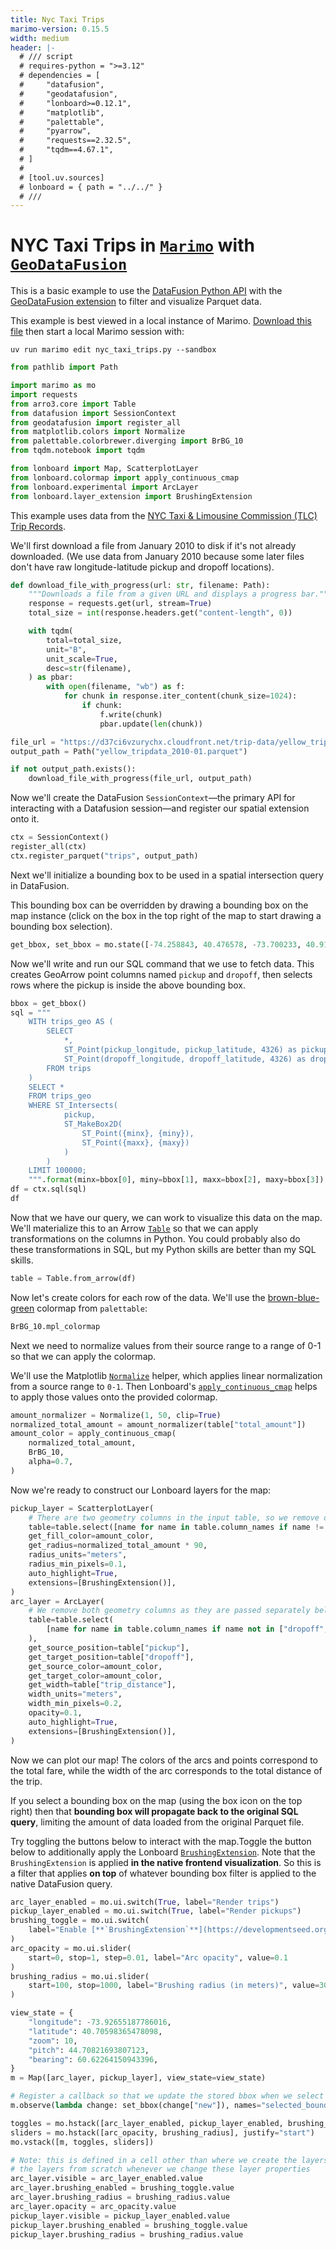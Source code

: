 ```yaml
---
title: Nyc Taxi Trips
marimo-version: 0.15.5
width: medium
header: |-
  # /// script
  # requires-python = ">=3.12"
  # dependencies = [
  #     "datafusion",
  #     "geodatafusion",
  #     "lonboard>=0.12.1",
  #     "matplotlib",
  #     "palettable",
  #     "pyarrow",
  #     "requests==2.32.5",
  #     "tqdm==4.67.1",
  # ]
  #
  # [tool.uv.sources]
  # lonboard = { path = "../../" }
  # ///
---
```


# NYC Taxi Trips in [`Marimo`][Marimo] with [`GeoDataFusion`][datafusion-geo]

[Marimo]: https://docs.marimo.io/
[datafusion-geo]: https://github.com/datafusion-contrib/datafusion-geo

This is a basic example to use the [DataFusion Python API](https://datafusion.apache.org/python/) with the [GeoDataFusion extension][datafusion-geo] to filter and visualize Parquet data.

This example is best viewed in a local instance of Marimo. [Download this file](https://github.com/developmentseed/lonboard/blob/main/examples/marimo/nyc_taxi_trips.py) then start a local Marimo session with:

```
uv run marimo edit nyc_taxi_trips.py --sandbox
```

```python {.marimo}
from pathlib import Path

import marimo as mo
import requests
from arro3.core import Table
from datafusion import SessionContext
from geodatafusion import register_all
from matplotlib.colors import Normalize
from palettable.colorbrewer.diverging import BrBG_10
from tqdm.notebook import tqdm

from lonboard import Map, ScatterplotLayer
from lonboard.colormap import apply_continuous_cmap
from lonboard.experimental import ArcLayer
from lonboard.layer_extension import BrushingExtension
```

This example uses data from the [NYC Taxi & Limousine Commission (TLC) Trip Records](https://www.nyc.gov/site/tlc/about/tlc-trip-record-data.page).

We'll first download a file from January 2010 to disk if it's not already downloaded. (We use data from January 2010 because some later files don't have raw longitude-latitude pickup and dropoff locations).

```python {.marimo}
def download_file_with_progress(url: str, filename: Path):
    """Downloads a file from a given URL and displays a progress bar."""
    response = requests.get(url, stream=True)
    total_size = int(response.headers.get("content-length", 0))

    with tqdm(
        total=total_size,
        unit="B",
        unit_scale=True,
        desc=str(filename),
    ) as pbar:
        with open(filename, "wb") as f:
            for chunk in response.iter_content(chunk_size=1024):
                if chunk:
                    f.write(chunk)
                    pbar.update(len(chunk))

file_url = "https://d37ci6vzurychx.cloudfront.net/trip-data/yellow_tripdata_2010-01.parquet"
output_path = Path("yellow_tripdata_2010-01.parquet")

if not output_path.exists():
    download_file_with_progress(file_url, output_path)
```

Now we'll create the DataFusion `SessionContext`—the primary API for interacting with a Datafusion session—and register our spatial extension onto it.

```python {.marimo}
ctx = SessionContext()
register_all(ctx)
ctx.register_parquet("trips", output_path)
```

Next we'll initialize a bounding box to be used in a spatial intersection query in DataFusion.

This bounding box can be overridden by drawing a bounding box on the map instance (click on the box in the top right of the map to start drawing a bounding box selection).

```python {.marimo}
get_bbox, set_bbox = mo.state([-74.258843, 40.476578, -73.700233, 40.91763])
```

Now we'll write and run our SQL command that we use to fetch data. This creates GeoArrow point columns named `pickup` and `dropoff`, then selects rows where the pickup is inside the above bounding box.

```python {.marimo}
bbox = get_bbox()
sql = """
    WITH trips_geo AS (
        SELECT
            *,
            ST_Point(pickup_longitude, pickup_latitude, 4326) as pickup,
            ST_Point(dropoff_longitude, dropoff_latitude, 4326) as dropoff
        FROM trips
    )
    SELECT *
    FROM trips_geo
    WHERE ST_Intersects(
            pickup,
            ST_MakeBox2D(
                ST_Point({minx}, {miny}),
                ST_Point({maxx}, {maxy})
            )
        )
    LIMIT 100000;
    """.format(minx=bbox[0], miny=bbox[1], maxx=bbox[2], maxy=bbox[3])
df = ctx.sql(sql)
df
```

Now that we have our query, we can work to visualize this data on the map. We'll materialize this to an Arrow [`Table`](https://kylebarron.dev/arro3/latest/api/core/table/) so that we can apply transformations on the columns in Python. You could probably also do these transformations in SQL, but my Python skills are better than my SQL skills.

```python {.marimo}
table = Table.from_arrow(df)
```

Now let's create colors for each row of the data. We'll use the [brown-blue-green](https://jiffyclub.github.io/palettable/colorbrewer/diverging/#brbg_10) colormap from `palettable`:

```python {.marimo}
BrBG_10.mpl_colormap
```

Next we need to normalize values from their source range to a range of 0-1 so that we can apply the colormap.

We'll use the Matplotlib [`Normalize`](https://matplotlib.org/stable/api/_as_gen/matplotlib.colors.Normalize.html) helper, which applies linear normalization from a source range to `0-1`. Then Lonboard's [`apply_continuous_cmap`](https://developmentseed.org/lonboard/latest/api/colormap/#lonboard.colormap.apply_continuous_cmap) helps to apply those values onto the provided colormap.

```python {.marimo}
amount_normalizer = Normalize(1, 50, clip=True)
normalized_total_amount = amount_normalizer(table["total_amount"])
amount_color = apply_continuous_cmap(
    normalized_total_amount,
    BrBG_10,
    alpha=0.7,
)
```

Now we're ready to construct our Lonboard layers for the map:

```python {.marimo}
pickup_layer = ScatterplotLayer(
    # There are two geometry columns in the input table, so we remove one of them
    table=table.select([name for name in table.column_names if name != "dropoff"]),
    get_fill_color=amount_color,
    get_radius=normalized_total_amount * 90,
    radius_units="meters",
    radius_min_pixels=0.1,
    auto_highlight=True,
    extensions=[BrushingExtension()],
)
arc_layer = ArcLayer(
    # We remove both geometry columns as they are passed separately below
    table=table.select(
        [name for name in table.column_names if name not in ["dropoff", "pickup"]]
    ),
    get_source_position=table["pickup"],
    get_target_position=table["dropoff"],
    get_source_color=amount_color,
    get_target_color=amount_color,
    get_width=table["trip_distance"],
    width_units="meters",
    width_min_pixels=0.2,
    opacity=0.1,
    auto_highlight=True,
    extensions=[BrushingExtension()],
)
```

Now we can plot our map! The colors of the arcs and points correspond to the total fare, while the width of the arc corresponds to the total distance of the trip.

If you select a bounding box on the map (using the box icon on the top right) then that **bounding box will propagate back to the original SQL query**, limiting the amount of data loaded from the original Parquet file.

Try toggling the buttons below to interact with the map.Toggle the button below to additionally apply the Lonboard [`BrushingExtension`](https://developmentseed.org/lonboard/latest/api/layer-extensions/brushing-extension/). Note that the `BrushingExtension` is applied **in the native frontend visualization**. So this is a filter that applies **on top** of whatever bounding box filter is applied to the native DataFusion query.

```python {.marimo}
arc_layer_enabled = mo.ui.switch(True, label="Render trips")
pickup_layer_enabled = mo.ui.switch(True, label="Render pickups")
brushing_toggle = mo.ui.switch(
    label="Enable [**`BrushingExtension`**](https://developmentseed.org/lonboard/latest/api/layer-extensions/brushing-extension/) (with this enabled, hover over the map)"
)
arc_opacity = mo.ui.slider(
    start=0, stop=1, step=0.01, label="Arc opacity", value=0.1
)
brushing_radius = mo.ui.slider(
    start=100, stop=1000, label="Brushing radius (in meters)", value=300
)

view_state = {
    "longitude": -73.92655187786016,
    "latitude": 40.70598365478098,
    "zoom": 10,
    "pitch": 44.70821693807123,
    "bearing": 60.62264150943396,
}
m = Map([arc_layer, pickup_layer], view_state=view_state)

# Register a callback so that we update the stored bbox when we select a new bbox from the map
m.observe(lambda change: set_bbox(change["new"]), names="selected_bounds")

toggles = mo.hstack([arc_layer_enabled, pickup_layer_enabled, brushing_toggle])
sliders = mo.hstack([arc_opacity, brushing_radius], justify="start")
mo.vstack([m, toggles, sliders])
```

```python {.marimo}
# Note: this is defined in a cell other than where we create the layers so that it doesn't re-render
# the layers from scratch whenever we change these layer properties
arc_layer.visible = arc_layer_enabled.value
arc_layer.brushing_enabled = brushing_toggle.value
arc_layer.brushing_radius = brushing_radius.value
arc_layer.opacity = arc_opacity.value
pickup_layer.visible = pickup_layer_enabled.value
pickup_layer.brushing_enabled = brushing_toggle.value
pickup_layer.brushing_radius = brushing_radius.value
```
